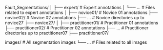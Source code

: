 Fault_Segmentations/
│
├── expert/                  # Expert annotations
│   └── ...                  # Files related to expert annotations
│
├── novice01/                # Novice 01 annotations
├── novice02/                # Novice 02 annotations
├── ...                      # Novice directories up to novice27
├── novice27/
│
├── practitioner01/          # Practitioner 01 annotations
├── practitioner02/          # Practitioner 02 annotations
├── ...                      # Practitioner directories up to practitioner07
├── practitioner07/

 
 
 images/                  # All segmentation images
    └── ...                  # Files related to all images
